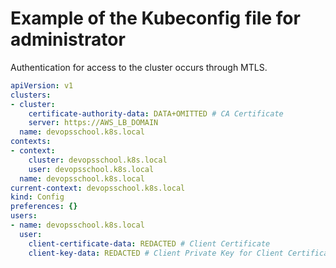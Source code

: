 # Example of the Kubeconfig file for administrator

Authentication for access to the cluster occurs through MTLS.

```yaml
apiVersion: v1
clusters:
- cluster:
    certificate-authority-data: DATA+OMITTED # CA Certificate
    server: https://AWS_LB_DOMAIN
  name: devopsschool.k8s.local
contexts:
- context:
    cluster: devopsschool.k8s.local
    user: devopsschool.k8s.local
  name: devopsschool.k8s.local
current-context: devopsschool.k8s.local
kind: Config
preferences: {}
users:
- name: devopsschool.k8s.local
  user:
    client-certificate-data: REDACTED # Client Certificate
    client-key-data: REDACTED # Client Private Key for Client Certificate
```
